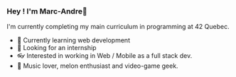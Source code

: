 ### Hey ! I'm Marc-Andre👋
I'm currently completing my main curriculum in programming at 42 Quebec.
  - 📕 Currently learning web development 
  - 🔨 Looking for an internship
  - 👓 Interested in working in Web / Mobile as a full stack dev.
  - 🎵 Music lover, melon enthusiast and video-game geek. 
<!--
**mafortin42/mafortin42** is a ✨ _special_ ✨ repository because its `README.md` (this file) appears on your GitHub profile.

Here are some ideas to get you started:

- 🔭 I’m currently working on ...
- 🌱 I’m currently learning ...
- 👯 I’m looking to collaborate on ...
- 🤔 I’m looking for help with ...
- 💬 Ask me about ...
- 📫 How to reach me: ...
- 😄 Pronouns: ...
- ⚡ Fun fact: ...
-->

